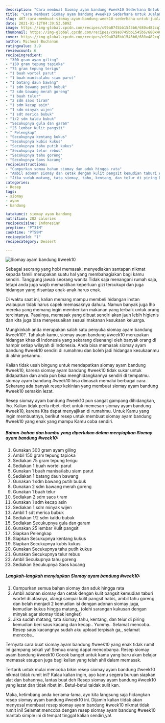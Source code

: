 ```yaml
---
description: "Cara membuat Siomay ayam bandung #week10 Sederhana Untuk Jualan"
title: "Cara membuat Siomay ayam bandung #week10 Sederhana Untuk Jualan"
slug: 467-cara-membuat-siomay-ayam-bandung-week10-sederhana-untuk-jualan
date: 2021-01-12T04:39:53.509Z
image: https://img-global.cpcdn.com/recipes/c99a0745bb1545b6/680x482cq70/siomay-ayam-bandung-week10-foto-resep-utama.jpg
thumbnail: https://img-global.cpcdn.com/recipes/c99a0745bb1545b6/680x482cq70/siomay-ayam-bandung-week10-foto-resep-utama.jpg
cover: https://img-global.cpcdn.com/recipes/c99a0745bb1545b6/680x482cq70/siomay-ayam-bandung-week10-foto-resep-utama.jpg
author: Micheal Buchanan
ratingvalue: 3.9
reviewcount: 6
recipeingredient:
- "300 gram ayam giling"
- "150 gram tepung tapioka"
- "75 gram tepung terigu"
- "1 buah wortel parut"
- "1 buah manisalabu siam parut"
- "1 batang daun bawang"
- "1 sdm bawang putih bubuk"
- "2 sdm bawang merah goreng"
- "1 buah telur"
- "2 sdm saos tiram"
- "1 sdm kecap asin"
- "1 sdm minyak wijen"
- "1 sdt merica bubuk"
- "1/2 sdm kaldu bubuk"
- "Secukupnya gula dan garam"
- "25 lembar Kulit pangsit"
- " Pelengkap"
- "Secukupnya kentang kukus"
- "Secukupnya kubis kukus"
- "Secukupnya tahu putih kukus"
- "Secukupnya telur rebus"
- "Secukupnya tahu goreng"
- "Secukupnya Saos kacang"
recipeinstructions:
- "Campurkan semua bahan siomay dan aduk hingga rata"
- "Ambil adonan siomay dan cetak dengan kulit pangsit kemudian taburi wortel di atasnya, ulangi sampai kulit pangsit habis, ambil tahu goreng dan belah menjadi 2 kemudian isi dengan adonan siomay juga, kemudian kukus hingga matang,, (olehi sarangan kukusan dengan minyak agar siomay tidak lengket)"
- "Jika sudah matang, tata siomay, tahu, kentang, dan telur di piring kemudian beri saus kacang dan kecap.. Yummy.. Selamat mencoba.. Resep saus kacangnya sudah aku upload terpisah ga,, selamat mencoba.."
categories:
- Resep
tags:
- siomay
- ayam
- bandung

katakunci: siomay ayam bandung 
nutrition: 202 calories
recipecuisine: Indonesian
preptime: "PT31M"
cooktime: "PT59M"
recipeyield: "1"
recipecategory: Dessert

---
```



![Siomay ayam bandung #week10](https://img-global.cpcdn.com/recipes/c99a0745bb1545b6/680x482cq70/siomay-ayam-bandung-week10-foto-resep-utama.jpg)

Sebagai seorang yang hobi memasak, menyediakan santapan nikmat kepada famili merupakan suatu hal yang membahagiakan bagi kamu sendiri. Tanggung jawab seorang  wanita Tidak saja menangani rumah saja, tetapi anda juga wajib memastikan keperluan gizi tercukupi dan juga hidangan yang disantap anak-anak harus enak.

Di waktu  saat ini, kalian memang mampu membeli hidangan instan walaupun tidak harus capek memasaknya dahulu. Namun banyak juga lho mereka yang memang ingin memberikan makanan yang terbaik untuk orang tercintanya. Pasalnya, memasak yang dibuat sendiri akan jauh lebih higienis dan kita juga bisa menyesuaikan sesuai makanan kesukaan keluarga. 



Mungkinkah anda merupakan salah satu penyuka siomay ayam bandung #week10?. Tahukah kamu, siomay ayam bandung #week10 merupakan hidangan khas di Indonesia yang sekarang disenangi oleh banyak orang di hampir setiap wilayah di Indonesia. Anda bisa memasak siomay ayam bandung #week10 sendiri di rumahmu dan boleh jadi hidangan kesukaanmu di akhir pekanmu.

Kalian tidak usah bingung untuk mendapatkan siomay ayam bandung #week10, karena siomay ayam bandung #week10 tidak sukar untuk didapatkan dan anda pun bisa menghidangkannya sendiri di tempatmu. siomay ayam bandung #week10 bisa dimasak memalui berbagai cara. Sekarang ada banyak resep kekinian yang membuat siomay ayam bandung #week10 semakin lezat.

Resep siomay ayam bandung #week10 pun sangat gampang dihidangkan, lho. Kalian tidak perlu ribet-ribet untuk memesan siomay ayam bandung #week10, karena Kita dapat menyajikan di rumahmu. Untuk Kamu yang ingin membuatnya, berikut resep untuk membuat siomay ayam bandung #week10 yang enak yang mampu Kamu coba sendiri.

<!--inarticleads1-->

##### Bahan-bahan dan bumbu yang diperlukan dalam menyiapkan Siomay ayam bandung #week10:

1. Gunakan 300 gram ayam giling
1. Ambil 150 gram tepung tapioka
1. Sediakan 75 gram tepung terigu
1. Sediakan 1 buah wortel parut
1. Gunakan 1 buah manisa/labu siam parut
1. Sediakan 1 batang daun bawang
1. Gunakan 1 sdm bawang putih bubuk
1. Gunakan 2 sdm bawang merah goreng
1. Gunakan 1 buah telur
1. Sediakan 2 sdm saos tiram
1. Gunakan 1 sdm kecap asin
1. Sediakan 1 sdm minyak wijen
1. Ambil 1 sdt merica bubuk
1. Sediakan 1/2 sdm kaldu bubuk
1. Sediakan Secukupnya gula dan garam
1. Gunakan 25 lembar Kulit pangsit
1. Siapkan  Pelengkap
1. Siapkan Secukupnya kentang kukus
1. Siapkan Secukupnya kubis kukus
1. Gunakan Secukupnya tahu putih kukus
1. Gunakan Secukupnya telur rebus
1. Ambil Secukupnya tahu goreng
1. Sediakan Secukupnya Saos kacang




<!--inarticleads2-->

##### Langkah-langkah menyiapkan Siomay ayam bandung #week10:

1. Campurkan semua bahan siomay dan aduk hingga rata
1. Ambil adonan siomay dan cetak dengan kulit pangsit kemudian taburi wortel di atasnya, ulangi sampai kulit pangsit habis, ambil tahu goreng dan belah menjadi 2 kemudian isi dengan adonan siomay juga, kemudian kukus hingga matang,, (olehi sarangan kukusan dengan minyak agar siomay tidak lengket)
1. Jika sudah matang, tata siomay, tahu, kentang, dan telur di piring kemudian beri saus kacang dan kecap.. Yummy.. Selamat mencoba.. Resep saus kacangnya sudah aku upload terpisah ga,, selamat mencoba..




Ternyata cara buat siomay ayam bandung #week10 yang enak tidak rumit ini gampang sekali ya! Semua orang dapat mencobanya. Resep siomay ayam bandung #week10 Cocok banget untuk kamu yang baru akan belajar memasak ataupun juga bagi kalian yang telah ahli dalam memasak.

Tertarik untuk mulai mencoba bikin resep siomay ayam bandung #week10 nikmat tidak rumit ini? Kalau kalian ingin, ayo kamu segera buruan siapkan alat dan bahannya, lantas buat deh Resep siomay ayam bandung #week10 yang lezat dan tidak ribet ini. Betul-betul taidak sulit kan. 

Maka, ketimbang anda berlama-lama, ayo kita langsung saja hidangkan resep siomay ayam bandung #week10 ini. Dijamin kalian tiidak akan menyesal membuat resep siomay ayam bandung #week10 nikmat tidak rumit ini! Selamat mencoba dengan resep siomay ayam bandung #week10 mantab simple ini di tempat tinggal kalian sendiri,ya!.


